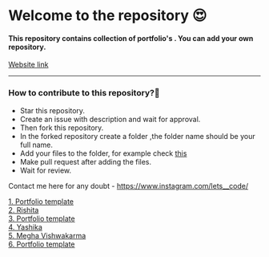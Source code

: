 # Welcome to the repository 😍
#### This repository contains collection of portfolio's . You can add your own repository.

[Website link](https://avinash201199.github.io/Portfolio-Collection/)

<hr>

### How to contribute to this repository?🧐

* Star this repository.
* Create an issue with description and wait for approval.
* Then fork this repository.
* In the forked repository create a folder ,the folder name should be your full name.
* Add your files to the folder, for example check [this](https://github.com/avinash201199/Portfolio-Collection/tree/main/Alex-main)
* Make pull request after adding the files.
* Wait for review.

Contact me here for any doubt - https://www.instagram.com/lets__code/

[1. Portfolio template](https://ritiportfolio.glitch.me/#home)<br>
[2. Rishita](https://rishitashaw.github.io/)<br>
[3. Portfolio template](https://igotabadidea.github.io/)<br>
[4. Yashika](https://yashika.netlify.app/) <br>
[5. Megha Vishwakarma](https://megha-vishwakarma.github.io/cv/) <br>
[6. Portfolio template](https://www.jessieanhnguyen.com/) <br>
